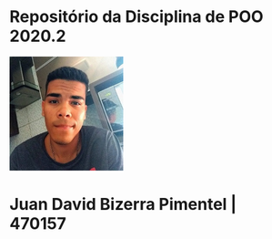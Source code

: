 #  Repositório da Disciplina de POO 2020.2
<img src="foto.jpg" width="200">


# Juan David Bizerra Pimentel | 470157
